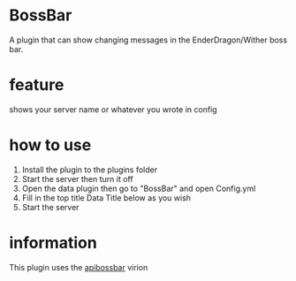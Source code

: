 # BossBar
A plugin that can show changing messages in the EnderDragon/Wither boss bar.


# feature
shows your server name or whatever you wrote in config

# how to use

1. Install the plugin to the plugins folder
2. Start the server then turn it off 
3. Open the data plugin then go to "BossBar" and open Config.yml
4. Fill in the top title Data Title below as you wish
5. Start the server 

# information

This plugin uses the [apibossbar](https://github.com/thebigsmileXD/apibossbar) virion
